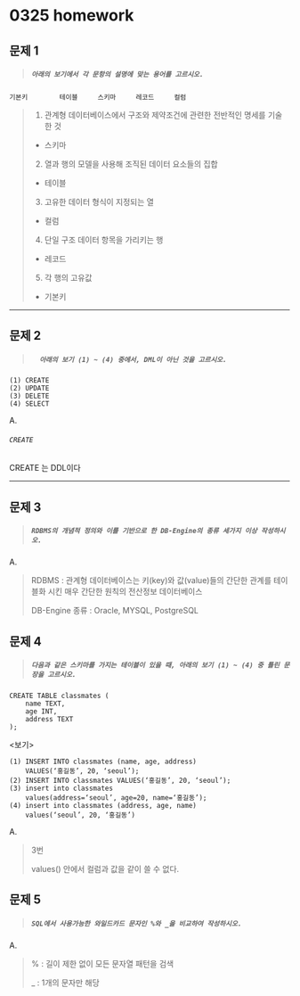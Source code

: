 # 0325 homework



## 문제 1

> ##### `아래의 보기에서 각 문항의 설명에 맞는 용어를 고르시오.`

`기본키		테이블		스키마		레코드		컬럼`

> 1) 관계형 데이터베이스에서 구조와 제약조건에 관련한 전반적인 명세를 기술 한 것 
>
> - 스키마
>
> 2) 열과 행의 모델을 사용해 조직된 데이터 요소들의 집합 
>
> - 테이블
>
> 3) 고유한 데이터 형식이 지정되는 열 
>
> - 컬럼
>
> 4) 단일 구조 데이터 항목을 가리키는 행
>
> - 레코드
>
>  5) 각 행의 고유값
>
> - 기본키



___



## 문제 2

> ##### `  아래의 보기 (1) ~ (4) 중에서, DML이 아닌 것을 고르시오.`

```
(1) CREATE
(2) UPDATE
(3) DELETE
(4) SELECT
```

A.

###### `CREATE`

CREATE 는 DDL이다



___



## 문제 3

> ##### `RDBMS의 개념적 정의와 이를 기반으로 한 DB-Engine의 종류 세가지 이상 작성하시오.`

A.

>  RDBMS : 관계형 데이터베이스는 키(key)와 값(value)들의 간단한 관계를 테이블화 시킨 매우 간단한 원칙의 전산정보 데이터베이스
>
> DB-Engine 종류 : Oracle, MYSQL, PostgreSQL



## 문제 4

> ##### `다음과 같은 스키마를 가지는 테이블이 있을 때, 아래의 보기 (1) ~ (4) 중 틀린 문장을 고르시오.`

```sqlite
CREATE TABLE classmates (
	name TEXT,
    age INT,
    address TEXT
);
```

<보기>

```
(1) INSERT INTO classmates (name, age, address) 
	VALUES(‘홍길동’, 20, ‘seoul’); 
(2) INSERT INTO classmates VALUES(‘홍길동’, 20, ‘seoul’);
(3) insert into classmates 
	values(address=‘seoul’, age=20, name=‘홍길동’); 
(4) insert into classmates (address, age, name) 
	values(‘seoul’, 20, ‘홍길동’)
```

A.

> 3번
>
> values() 안에서 컬럼과 값을 같이 쓸 수 없다.



## 문제 5

> ##### `SQL에서 사용가능한 와일드카드 문자인 %와 _을 비교하여 작성하시오.`

A.

> % : 길이 제한 없이 모든 문자열 패턴을 검색
>
> _ : 1개의 문자만 해당







